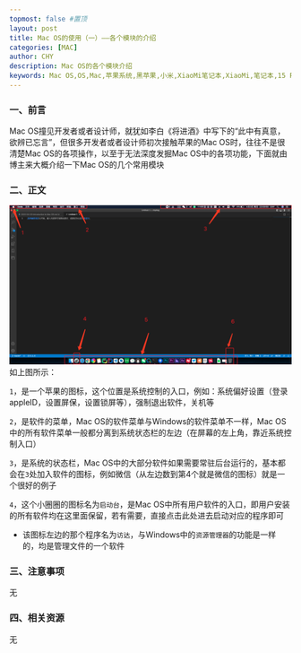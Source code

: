 ```yaml
---
topmost: false #置顶
layout: post
title: Mac OS的使用（一）——各个模块的介绍
categories: [MAC]
author: CHY
description: Mac OS的各个模块介绍
keywords: Mac OS,OS,Mac,苹果系统,黑苹果,小米,XiaoMi笔记本,XiaoMi,笔记本,15 Pro
---
```


### 一、前言
Mac OS撞见开发者或者设计师，就犹如李白《将进酒》中写下的“此中有真意，欲辨已忘言”，但很多开发者或者设计师初次接触苹果的Mac OS时，往往不是很清楚Mac OS的各项操作，以至于无法深度发掘Mac OS中的各项功能，下面就由博主来大概介绍一下Mac OS的几个常用模块

### 二、正文
![Mac 模块介绍](/images/posts/mac/mac-os-introduction.png)
如上图所示：

`1`，是一个苹果的图标，这个位置是系统控制的入口，例如：系统偏好设置（登录appleID，设置屏保，设置锁屏等），强制退出软件，关机等

`2`，是软件的菜单，Mac OS的软件菜单与Windows的软件菜单不一样，Mac OS中的所有软件菜单一般都分离到系统状态栏的左边（在屏幕的左上角，靠近系统控制入口）

`3`，是系统的状态栏，Mac OS中的大部分软件如果需要常驻后台运行的，基本都会在`3`处加入软件的图标，例如微信（从左边数到第4个就是微信的图标）就是一个很好的例子

`4`，这个小圈圈的图标名为`启动台`，是Mac OS中所有用户软件的入口，即用户安装的所有软件均在这里面保留，若有需要，直接点击此处进去启动对应的程序即可
    
  * 该图标左边的那个程序名为`访达`，与Windows中的`资源管理器`的功能是一样的，均是管理文件的一个软件

### 三、注意事项
无

### 四、相关资源
无
